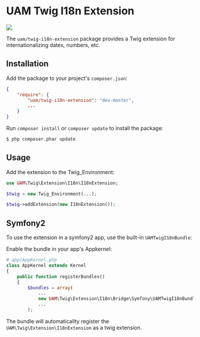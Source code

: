 UAM Twig I18n Extension
=======================

<img src="https://travis-ci.org/united-asian/twig-i18n-extension.svg?branch=master">

The `uam/twig-i18n-extension` package provides a Twig extension for internationalizing dates, numbers, etc.

Installation
------------

Add the package to your project's `composer.json`:

```json
{
    "require": {
        "uam/twig-i18n-extension": "dev-master",
        ...
    }
}
```

Run `composer install` or `composer update` to install the package:

``` bash
$ php composer.phar update
```

Usage
-----
Add the extension to the Twig_Environment:

``` php
use UAM\Twig\Extension\I18n\I18nExtension;

$twig = new Twig_Environment(...);

$twig->addExtension(new I18nExtension());
```


Symfony2
--------

To use the extension in a symfony2 app, use the built-in `UAMTwigI18nBundle`:

Enable the bundle in your app's Appkernel:

``` php
# app/AppKernel.php
class AppKernel extends Kernel
{
    public function registerBundles()
    {
        $bundles = array(
            ...
            new UAM\Twig\Extension\I18n\Bridge\Symfony\UAMTwigI18nBundle(),
            ...
        );
```

The bundle will automaticallty register the `UAM\Twig\Extension\I18nExtension` as a twig extension.
